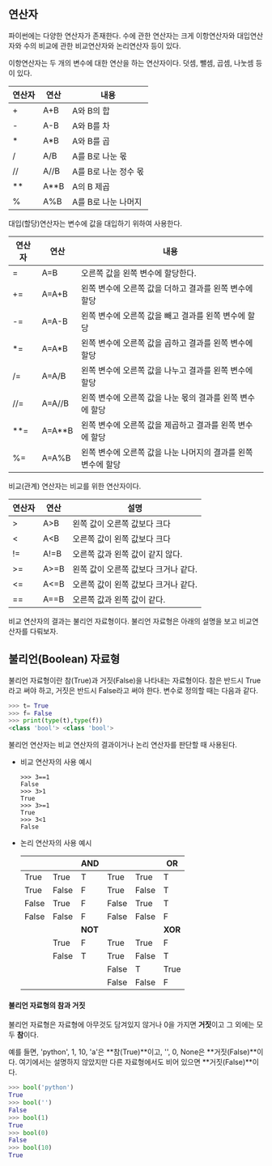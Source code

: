 ## 연산자

파이썬에는 다양한 연산자가 존재한다. 수에 관한 연산자는 크게 이항연산자와 대입연산자와 수의 비교에 관한 비교연산자와 논리연산자 등이 있다. 

이항연산자는 두 개의 변수에 대한 연산을 하는 연산자이다. 덧셈, 뺄셈, 곱셈, 나눗셈 등이 있다.

| 연산자 | 연산 | 내용                 |
| ------ | ---- | -------------------- |
| +      | A+B  | A와 B의 합           |
| -      | A-B  | A와 B를 차           |
| *      | A*B  | A와 B를 곱           |
| /      | A/B  | A를 B로 나눈 몫      |
| //     | A//B | A를 B로 나눈 정수 몫 |
| **     | A**B | A의 B 제곱           |
| %      | A%B  | A를 B로 나눈 나머지  |

대입(할당)연산자는 변수에 값을 대입하기 위하여 사용한다.

| 연산자 | 연산   | 내용                                                         |
| ------ | ------ | ------------------------------------------------------------ |
| =      | A=B    | 오른쪽 값을 왼쪽 변수에 할당한다.                            |
| +=     | A=A+B  | 왼쪽 변수에 오른쪽 값을 더하고 결과를 왼쪽 변수에 할당       |
| -=     | A=A-B  | 왼쪽 변수에 오른쪽 값을 빼고 결과를 왼쪽 변수에 할당         |
| *=     | A=A*B  | 왼쪽 변수에 오른쪽 값을 곱하고 결과를 왼쪽 변수에 할당       |
| /=     | A=A/B  | 왼쪽 변수에 오른쪽 값을 나누고 결과를 왼쪽 변수에 할당       |
| //=    | A=A//B | 왼쪽 변수에 오른쪽 값을 나눈 몫의 결과를 왼쪽 변수에 할당    |
| **=    | A=A**B | 왼쪽 변수에 오른쪽 값을 제곱하고 결과를 왼쪽 변수에 할당     |
| %=     | A=A%B  | 왼쪽 변수에 오른쪽 값을 나눈 나머지의 결과를 왼쪽 변수에 할당 |

비교(관계) 연산자는 비교를 위한 연산자이다.

| 연산자 | 연산 | 설명                                 |
| ------ | ---- | ------------------------------------ |
| >      | A>B  | 왼쪽 값이 오른쪽 값보다 크다         |
| <      | A<B  | 오른쪽 값이 왼쪽 값보다 크다         |
| !=     | A!=B | 오른쪽 값과 왼쪽 값이 같지 않다.     |
| >=     | A>=B | 왼쪽 값이 오른쪽 값보다 크거나 같다. |
| <=     | A<=B | 오른쪽 값이 왼쪽 값보다 크거나 같다. |
| ==     | A==B | 오른쪽 값과 왼쪽 값이 같다.          |

비교 연산자의 결과는 불리언 자료형이다. 불리언 자료형은 아래의 설명을 보고 비교연산자를 다뤄보자.



## 불리언(Boolean) 자료형



불리언 자료형이란 참(True)과 거짓(False)을 나타내는 자료형이다. 참은 반드시 True라고 써야 하고, 거짓은 반드시 False라고 써야 한다.  변수로 정의할 때는 다음과 같다.

```python
>>> t= True
>>> f= False
>>> print(type(t),type(f))
<class 'bool'> <class 'bool'>
```



불리언 연산자는 비교 연산자의 결과이거나 논리 연산자를 판단할 때 사용된다.

- 비교 연산자의 사용 예시

  ```
  >>> 3==1
  False
  >>> 3>1
  True
  >>> 3>=1
  True
  >>> 3<1
  False
  ```

- 논리 연산자의 사용 예시

  |       |       | AND     |       |       | OR      |
  | ----- | ----- | ------- | ----- | ----- | ------- |
  | True  | True  | T       | True  | True  | T       |
  | True  | False | F       | True  | False | T       |
  | False | True  | F       | False | True  | T       |
  | False | False | F       | False | False | F       |
  |       |       | **NOT** |       |       | **XOR** |
  |       | True  | F       | True  | True  | F       |
  |       | False | T       | True  | False | T       |
  |       |       |         | False | T     | True    |
  |       |       |         | False | False | F       |



#### 불리언 자료형의 참과 거짓

불리언 자료형은 자료형에 아무것도 담겨있지 않거나 0을 가지면 **거짓**이고 그 외에는 모두 **참**이다.

예를 들면, 'python', 1, 10, 'a'은 **참(True)**이고, '', 0, None은 **거짓(False)**이다.  여기에서는 설명하지 않았지만 다른 자료형에서도 비어 있으면 **거짓(False)**이다.

```python
>>> bool('python')
True
>>> bool('')
False
>>> bool(1)
True
>>> bool(0)
False
>>> bool(10)
True
```

